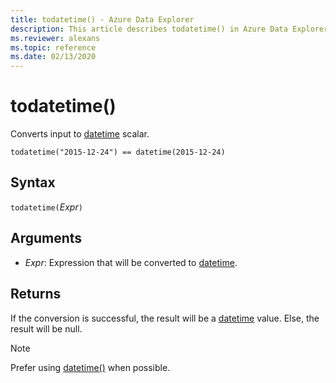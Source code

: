 ```yaml
---
title: todatetime() - Azure Data Explorer
description: This article describes todatetime() in Azure Data Explorer.
ms.reviewer: alexans
ms.topic: reference
ms.date: 02/13/2020
---
```

# todatetime()

Converts input to [datetime](./scalar-data-types/datetime.md) scalar.

```kusto
todatetime("2015-12-24") == datetime(2015-12-24)
```

## Syntax

`todatetime(`*Expr*`)`

## Arguments

* *Expr*: Expression that will be converted to [datetime](./scalar-data-types/datetime.md).

## Returns

If the conversion is successful, the result will be a [datetime](./scalar-data-types/datetime.md) value.
Else, the result will be null.
 
> [!NOTE]
> Prefer using [datetime()](./scalar-data-types/datetime.md) when possible.
